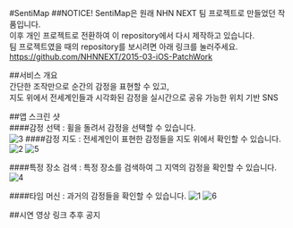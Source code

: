 #SentiMap
##NOTICE! 
SentiMap은 원래 NHN NEXT 팀 프로젝트로 만들었던 작품입니다.  
이후 개인 프로젝트로 전환하여 이 repository에서 다시 제작하고 있습니다.  
팀 프로젝트였을 때의 repository를 보시려면 아래 링크를 눌러주세요.  
https://github.com/NHNNEXT/2015-03-iOS-PatchWork  

##서비스 개요  
간단한 조작만으로 순간의 감정을 표현할 수 있고,  
지도 위에서 전세계인들과 
시각화된 감정을 실시간으로 공유 가능한 위치 기반 SNS  

##앱 스크린 샷  
####감정 선택  :  휠을 돌려서 감정을 선택할 수 있습니다.  
![3](https://cloud.githubusercontent.com/assets/12539719/15530470/7e77b8b2-228f-11e6-9fc9-84e83e6bc206.png)
####감정 지도 :  전세계인이 표현한 감정들을 지도 위에서 확인할 수 있습니다. 
![2](https://cloud.githubusercontent.com/assets/12539719/15530469/7e72d342-228f-11e6-8b27-34f0e7bc3e7f.png)
![5](https://cloud.githubusercontent.com/assets/12539719/15530472/7e84cd5e-228f-11e6-91de-68dbf1d7726d.png)

####특정 장소 검색 : 특정 장소를 검색하여 그 지역의 감정을 확인할 수 있습니다.
![4](https://cloud.githubusercontent.com/assets/12539719/15530471/7e7af61c-228f-11e6-9817-c78a6c39a2b4.png)

####타임 머신 : 과거의 감정들을 확인할 수 있습니다.
![1](https://cloud.githubusercontent.com/assets/12539719/15530468/7e724990-228f-11e6-84f8-d979377fd3dc.png)
![6](https://cloud.githubusercontent.com/assets/12539719/15530882/04d7582a-2292-11e6-9393-04ac1978ebe6.png)

##시연 영상 링크 
추후 공지
